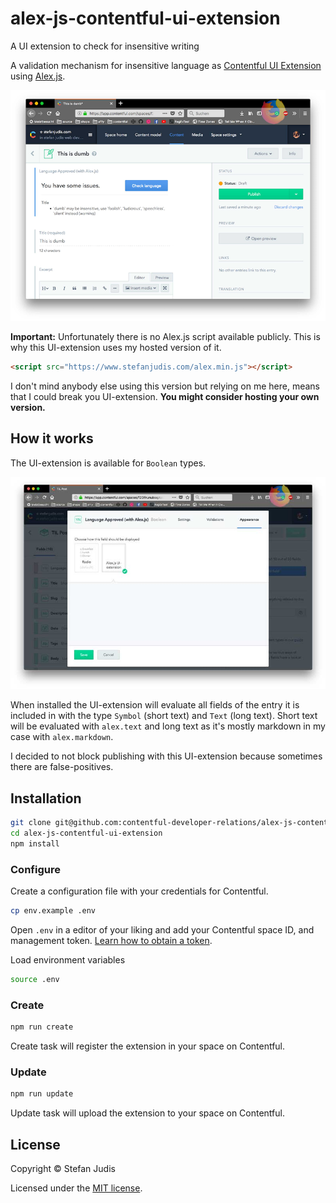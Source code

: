 # alex-js-contentful-ui-extension
A UI extension to check for insensitive writing

A validation mechanism for insensitive language as [Contentful UI Extension](https://www.contentful.com/developers/docs/concepts/uiextensions/) using [Alex.js](http://alexjs.com/).

![figure](https://raw.githubusercontent.com/stefanjudis/alex-js-contentful-ui-extension/master/screenshot.png "Alex.js Contentful UI Extension demo")

**Important:** Unfortunately there is no Alex.js script available publicly. This is why this UI-extension uses my hosted version of it.

```html
<script src="https://www.stefanjudis.com/alex.min.js"></script>
```

I don't mind anybody else using this version but relying on me here, means that I could break you UI-extension. **You might consider hosting your own version.**

## How it works

The UI-extension is available for `Boolean` types.

![figure](https://raw.githubusercontent.com/stefanjudis/alex-js-contentful-ui-extension/master/setup.jpg "Alex.js Contentful UI Extension demo")

When installed the UI-extension will evaluate all fields of the entry it is included in with the type `Symbol` (short text) and `Text` (long text). Short text will be evaluated with `alex.text` and long text as it's mostly markdown in my case with `alex.markdown`.

I decided to not block publishing with this UI-extension because sometimes there are false-positives.

## Installation

```sh
git clone git@github.com:contentful-developer-relations/alex-js-contentful-ui-extension.git
cd alex-js-contentful-ui-extension
npm install
```

### Configure

Create a configuration file with your credentials for Contentful.

```sh
cp env.example .env
```

Open `.env` in a editor of your liking and add your Contentful space ID, and management token. [Learn how to obtain a token](https://www.contentful.com/developers/docs/references/authentication/#getting-an-oauth-token).

Load environment variables

```sh
source .env
```

### Create

```sh
npm run create
```

Create task will register the extension in your space on Contentful.

### Update

```sh
npm run update
```

Update task will upload the extension to your space on Contentful.

## License

Copyright &copy; Stefan Judis

Licensed under the [MIT license](https://github.com/contentful/developer-relations/ui-country-select/blob/master/LICENSE).
